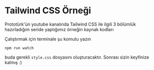 # Tailwind CSS Örneği

Prototürk'ün youtube kanalında Tailwind CSS ile ilgili 3 bölümlük hazırladığım seride yaptığımız örneğin kaynak kodları

Çalıştırmak için terminale şu komutu yazın

```
npm run watch
```

buda gerekli `style.css` dosyasını oluşturacaktır. Sonrası sizin keyfinize kalmış :)